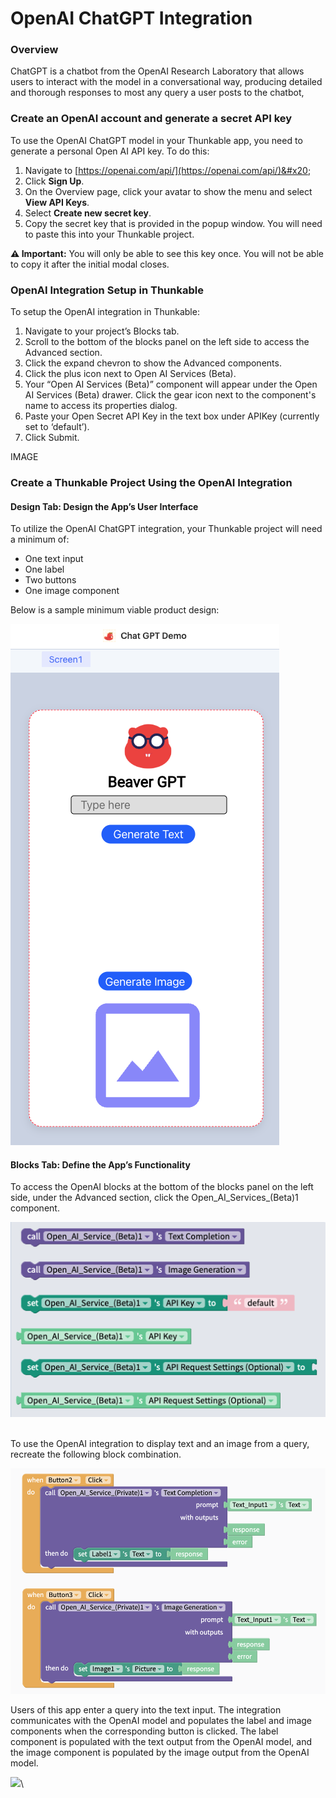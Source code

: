 # OpenAI ChatGPT Integration

### Overview

ChatGPT is a chatbot from the OpenAI Research Laboratory that allows users to interact with the model in a conversational way, producing detailed and thorough responses to most any query a user posts to the chatbot,&#x20;

### Create an OpenAI account and generate a secret API key

To use the OpenAI ChatGPT model in your Thunkable app, you need to generate a personal Open AI API key. To do this:

1. Navigate to [https://openai.com/api/](https://openai.com/api/)&#x20;
2. Click **Sign Up**.
3. On the Overview page, click your avatar to show the menu and select **View API Keys**.
4. Select **Create new secret key**.
5. Copy the secret key that is provided in the popup window. You will need to paste this into your Thunkable project.&#x20;

**⚠️ Important:** You will only be able to see this key once. You will not be able to copy it after the initial modal closes.

### OpenAI Integration Setup in Thunkable

To setup the OpenAI integration in Thunkable:&#x20;

1. Navigate to your project’s Blocks tab.
2. Scroll to the bottom of the blocks panel on the left side to access the Advanced section.
3. Click the expand chevron to show the Advanced components.
4. Click the plus icon next to Open AI Services (Beta).
5. Your “Open AI Services (Beta)” component will appear under the Open AI Services (Beta) drawer. Click the gear icon next to the component's name to access its properties dialog.
6. Paste your Open Secret API Key in the text box under APIKey (currently set to ‘default’).
7. Click Submit.

IMAGE

### Create a Thunkable Project Using the OpenAI Integration

#### Design Tab: Design the App’s User Interface

To utilize the OpenAI ChatGPT integration, your Thunkable project will need a minimum of:

* One text input
* One label
* Two buttons
* One image component

Below is a sample minimum viable product design:

![](<.gitbook/assets/Screenshot 2023-01-06 at 2.39.41 PM.png>)

#### Blocks Tab: Define the App’s Functionality

To access the OpenAI blocks at the bottom of the blocks panel on the left side, under the Advanced section, click the Open\_AI\_Services\_(Beta)1 component.

![](<.gitbook/assets/Screenshot 2023-01-06 at 2.35.21 PM.png>)

\
To use the OpenAI integration to display text and an image from a query, recreate the following block combination.

![](<.gitbook/assets/Screen Shot 2022-12-15 at 4.52.28 PM.png>)

Users of this app enter a query into the text input. The integration communicates with the OpenAI model and populates the label and image components when the corresponding button is clicked. The label component is populated with the text output from the OpenAI model, and the image component is populated by the image output from the OpenAI model.&#x20;

![](.gitbook/assets/Screenshot\_2023-01-03-15-55-59-63\_9dc5dd0bd3f5e5332cf0ed1172f4b46e.jpg)\
